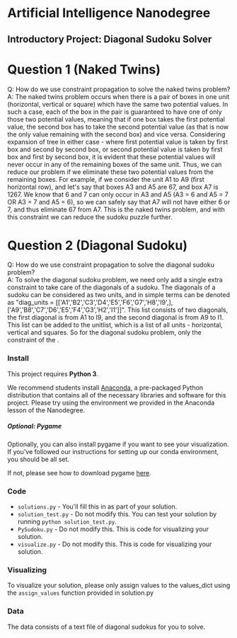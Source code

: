# Artificial Intelligence Nanodegree
## Introductory Project: Diagonal Sudoku Solver

# Question 1 (Naked Twins)
Q: How do we use constraint propagation to solve the naked twins problem?  
A: The naked twins problem occurs when there is a pair of boxes in one unit (horizontal, vertical or square) which have the same two potential values. In such a case, each of the box in the pair is guaranteed to have one of only those two potential values, meaning that if one box takes the first potential value, the second box has to take the second potential value (as that is now the only value remaining with the second box) and vice versa. Considering expansion of tree in either case - where first potential value is taken by first box and second by second box, or second potential value is taken by first box and first by second box, it is evident that these potential values will never occur in any of the remaining boxes of the same unit. Thus, we can reduce our problem if we eliminate these two potential values from the remaining boxes. For example, if we consider the unit A1 to A9 (first horizontal row), and let's say that boxes A3 and A5 are 67, and box A7 is 1267. We know that 6 and 7 can only occur in A3 and A5 (A3 = 6 and A5 = 7 OR A3 = 7 and A5 = 6), so we can safely say that A7 will not have either 6 or 7, and thus eliminate 67 from A7. This is the naked twins problem, and with this constraint we can reduce the sudoku puzzle further.

# Question 2 (Diagonal Sudoku)
Q: How do we use constraint propagation to solve the diagonal sudoku problem?  
A: To solve the diagonal sudoku problem, we need only add a single extra constraint to take care of the diagonals of a sudoku. The diagonals of a sudoku can be considered as two units, and in simple terms can be denoted as "diag_units = [['A1','B2','C3','D4','E5','F6','G7','H8','I9',],['A9','B8','C7','D6','E5','F4','G3','H2','I1']]". This list consists of two diagonals, the first diagonal is from A1 to I9, and the second diagonal is from A9 to I1. This list can be added to the unitlist, which is a list of all units - horizontal, vertical and squares. So for the diagonal sudoku problem, only the constraint of the . 

### Install

This project requires **Python 3**.

We recommend students install [Anaconda](https://www.continuum.io/downloads), a pre-packaged Python distribution that contains all of the necessary libraries and software for this project. 
Please try using the environment we provided in the Anaconda lesson of the Nanodegree.

##### Optional: Pygame

Optionally, you can also install pygame if you want to see your visualization. If you've followed our instructions for setting up our conda environment, you should be all set.

If not, please see how to download pygame [here](http://www.pygame.org/download.shtml).

### Code

* `solutions.py` - You'll fill this in as part of your solution.
* `solution_test.py` - Do not modify this. You can test your solution by running `python solution_test.py`.
* `PySudoku.py` - Do not modify this. This is code for visualizing your solution.
* `visualize.py` - Do not modify this. This is code for visualizing your solution.

### Visualizing

To visualize your solution, please only assign values to the values_dict using the ```assign_values``` function provided in solution.py

### Data

The data consists of a text file of diagonal sudokus for you to solve.